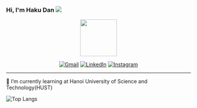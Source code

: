 ### Hi, I'm Haku Dan ![](https://gitwar.herokuapp.com/badge?username=hakudan201)
<div id="header" align="center">
  <img src="https://media2.giphy.com/media/JIX9t2j0ZTN9S/giphy.gif?cid=ecf05e47tyumu8x03n8v73lsv8f5mf97eob5v3h3xnuy8dr7&ep=v1_gifs_related&rid=giphy.gif&ct=g" width="100"/>
</div>
<div id="badges" align="center">
  
<a href="mailto:doiquanhieumk@gmail.com">![Gmail](https://img.shields.io/badge/Gmail-D14836?style=for-the-badge&logo=gmail&logoColor=white)</a>  <a href="https://www.linkedin.com/in/hoàng-đặng-8a183b201/">![LinkedIn](https://img.shields.io/badge/linkedin-%230077B5.svg?style=for-the-badge&logo=linkedin&logoColor=white)</a> <a href="https://www.instagram.com/hakudan._/">![Instagram](https://img.shields.io/badge/Instagram-%23E4405F.svg?style=for-the-badge&logo=Instagram&logoColor=white)</a>

</div>

---

🌱 I’m currently learning at Hanoi University of Science and Technology(HUST)

![Top Langs](https://github-readme-stats.vercel.app/api/top-langs/?username=hakudan201&layout=compact)

<!--
**hakudan201/hakudan201** is a ✨ _special_ ✨ repository because its `README.md` (this file) appears on your GitHub profile.

Here are some ideas to get you started:

- 🔭 I’m currently working on ...
- 👯 I’m looking to collaborate on ...
- 🤔 I’m looking for help with ...
- 💬 Ask me about ...
- 📫 How to reach me: ...
- 😄 Pronouns: ...
- ⚡ Fun fact: ...
-->
